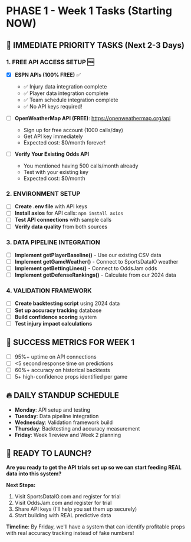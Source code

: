 # PHASE 1 - Week 1 Tasks (Starting NOW)

## 🚨 IMMEDIATE PRIORITY TASKS (Next 2-3 Days)

### **1. FREE API ACCESS SETUP** 🆓
- [x] **ESPN APIs (100% FREE)** ✅
  - ✅ Injury data integration complete
  - ✅ Player data integration complete
  - ✅ Team schedule integration complete
  - ✅ No API keys required!

- [ ] **OpenWeatherMap API (FREE)**: https://openweathermap.org/api
  - Sign up for free account (1000 calls/day)
  - Get API key immediately
  - Expected cost: $0/month forever!

- [ ] **Verify Your Existing Odds API**
  - You mentioned having 500 calls/month already
  - Test with your existing key
  - Expected cost: $0/month

### **2. ENVIRONMENT SETUP**
- [ ] **Create .env file** with API keys
- [ ] **Install axios** for API calls: `npm install axios`
- [ ] **Test API connections** with sample calls
- [ ] **Verify data quality** from both sources

### **3. DATA PIPELINE INTEGRATION**
- [ ] **Implement getPlayerBaseline()** - Use our existing CSV data
- [ ] **Implement getGameWeather()** - Connect to SportsDataIO weather
- [ ] **Implement getBettingLines()** - Connect to OddsJam odds
- [ ] **Implement getDefenseRankings()** - Calculate from our 2024 data

### **4. VALIDATION FRAMEWORK**
- [ ] **Create backtesting script** using 2024 data
- [ ] **Set up accuracy tracking** database
- [ ] **Build confidence scoring** system
- [ ] **Test injury impact calculations**

## 🎯 SUCCESS METRICS FOR WEEK 1
- [ ] 95%+ uptime on API connections
- [ ] <5 second response time on predictions
- [ ] 60%+ accuracy on historical backtests
- [ ] 5+ high-confidence props identified per game

## 🔥 DAILY STANDUP SCHEDULE
- **Monday**: API setup and testing
- **Tuesday**: Data pipeline integration
- **Wednesday**: Validation framework build
- **Thursday**: Backtesting and accuracy measurement
- **Friday**: Week 1 review and Week 2 planning

## 🎯 READY TO LAUNCH?
**Are you ready to get the API trials set up so we can start feeding REAL data into this system?**

**Next Steps:**
1. Visit SportsDataIO.com and register for trial
2. Visit OddsJam.com and register for trial
3. Share API keys (I'll help you set them up securely)
4. Start building with REAL predictive data

**Timeline**: By Friday, we'll have a system that can identify profitable props with real accuracy tracking instead of fake numbers!
